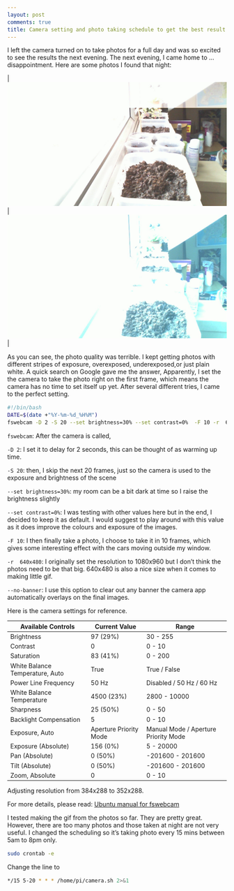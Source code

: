 ```yaml
---
layout: post
comments: true
title: Camera setting and photo taking schedule to get the best result
---
```



I left the camera turned on to take photos for a full day and was so excited to see the results the next evening. The next evening, I came home to … disappointment. Here are some photos I found that night:

|![Bad photo](/assets/20170716-bad1.jpg)|![...and another bad photo](/assets/20170716-bad2.jpg)|

As you can see, the photo quality was terrible. I kept getting photos with different stripes of exposure, overexposed, underexposed,or just plain white. A quick search on Google gave me the answer, Apparently, I set the the camera to take the photo right on the first frame, which means the camera has no time to set itself up yet. After several different tries, I came to the perfect setting.

```bash
#!/bin/bash
DATE=$(date +"%Y-%m-%d_%H%M")
fswebcam -D 2 -S 20 --set brightness=30% --set contrast=0%  -F 10 -r  640x480 --no-banner /home/pi/camera/$DATE.jpg
```

<!--excerpt-->

`fswebcam`: After the camera is called,

`-D 2`: I set it to delay for 2 seconds, this can be thought of as warming up time.

`-S 20`: then, I skip the next 20 frames, just so the camera is used to the exposure and brightness of the scene

`--set brightness=30%`: my room can be a bit dark at time so I raise the brightness slightly

`--set contrast=0%`: I was testing with other values here but in the end, I decided to keep it as default. I would suggest to play around with this value as it does improve the colours and exposure of the images.

`-F 10`: I then finally take a photo, I choose to take it in 10 frames, which gives some interesting effect with the cars moving outside my window.

`-r  640x480`: I originally set the resolution to 1080x960 but I don’t think the photos need to be that big. 640x480 is also a nice size when it comes to making little gif.

`--no-banner`: I use this option to clear out any banner the camera app automatically overlays on the final images.

Here is the camera settings for reference.


| **Available Controls** | **Current Value** | **Range** |
| -------- | ------- | ----- |
| Brightness | 97 (29%) | 30 - 255 |
| Contrast | 0 | 0 - 10 |
| Saturation | 83 (41%) | 0 - 200 |
| White Balance Temperature, Auto | True | True / False |
| Power Line Frequency | 50 Hz | Disabled / 50 Hz / 60 Hz |
| White Balance Temperature | 4500 (23%) | 2800 - 10000 |
| Sharpness | 25 (50%) | 0 - 50 |
| Backlight Compensation | 5 | 0 - 10 |
| Exposure, Auto | Aperture Priority Mode | Manual Mode / Aperture Priority Mode |
| Exposure (Absolute) | 156 (0%) | 5 - 20000 |
| Pan (Absolute) | 0 (50%) | -201600 - 201600 |
| Tilt (Absolute) | 0 (50%) | -201600 - 201600 |
| Zoom, Absolute | 0 | 0 - 10 |

Adjusting resolution from 384x288 to 352x288.

For more details, please read: [Ubuntu manual for fswebcam](http://manpages.ubuntu.com/manpages/xenial/man1/fswebcam.1.html)

I tested making the gif from the photos so far. They are pretty great. However, there are too many photos and those taken at night are not very useful. I changed the scheduling so it’s taking photo every 15 mins between 5am to 8pm only.

```bash
sudo crontab -e
```

Change the line to
```bash
*/15 5-20 * * * /home/pi/camera.sh 2>&1
```